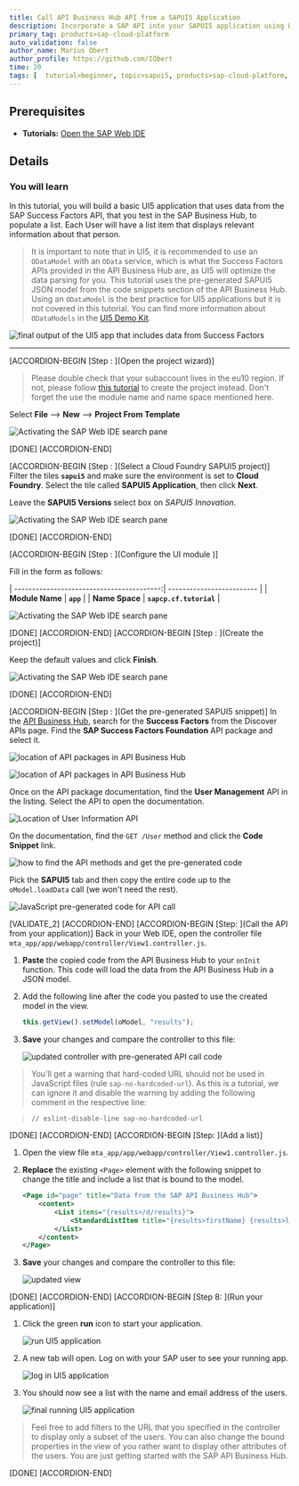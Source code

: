 ```yaml
---
title: Call API Business Hub API from a SAPUI5 Application
description: Incorporate a SAP API into your SAPUI5 application using Web IDE.
primary_tag: products>sap-cloud-platform
auto_validation: false
author_name: Marius Obert
author_profile: https://github.com/IObert
time: 20
tags: [  tutorial>beginner, topic>sapui5, products>sap-cloud-platform, products>sap-web-ide ]
---
```


## Prerequisites  
- **Tutorials:**  [Open the SAP Web IDE](sapui5-webide-open-webide)

## Details
### You will learn  
In this tutorial, you will build a basic UI5 application that uses data from the SAP Success Factors API, that you test in the SAP Business Hub, to populate a list. Each User will have a list item that displays relevant information about that person.

> It is important to note that in UI5, it is recommended to use an `ODataModel` with an `OData` service, which is what the Success Factors APIs provided in the API Business Hub are, as UI5 will optimize the data parsing for you. This tutorial uses the pre-generated SAPUI5 JSON model from the code snippets section of the API Business Hub. Using an `ODataModel` is the best practice for UI5 applications but it is not covered in this tutorial. You can find more information about `ODataModels` in the [UI5 Demo Kit](https://sapui5.hana.ondemand.com/#docs/guide/6c47b2b39db9404582994070ec3d57a2.html).

![final output of the UI5 app that includes data from Success Factors](final.png)

---


[ACCORDION-BEGIN [Step : ](Open the project wizard)]

> Please double check that your subaccount lives in the eu10 region. If not, please follow [this tutorial](cp-ui5-webide-new-app) to create the project instead. Don't forget the use the module name and name space mentioned here.

Select **File** --> **New** --> **Project From Template**

![Activating the SAP Web IDE search pane](create-project-from-template.png)

[DONE]
[ACCORDION-END]

[ACCORDION-BEGIN [Step : ](Select a Cloud Foundry SAPUI5 project)]
Filter the tiles **`sapui5`** and make sure the environment is set to **Cloud Foundry**. Select the tile called **SAPUI5 Application**, then click **Next**.

Leave the **SAPUI5 Versions** select box on *SAPUI5 Innovation*.

![Activating the SAP Web IDE search pane](select-sapui5-application.png)

[DONE]
[ACCORDION-END]

[ACCORDION-BEGIN [Step : ](Configure the UI module )]

Fill in the form as follows:

| -----------------------------------------:| ------------------------- |
| **Module Name**                           | **`app`**              |
| **Name Space**                            | **`sapcp.cf.tutorial`**   |

![Activating the SAP Web IDE search pane](fill-in-form.png)


[DONE]
[ACCORDION-END]
[ACCORDION-BEGIN [Step : ](Create the project)]

Keep the default values and click **Finish**.

![Activating the SAP Web IDE search pane](finish-form.png)


[DONE]
[ACCORDION-END]

[ACCORDION-BEGIN [Step : ](Get the pre-generated SAPUI5 snippet)]
In the [API Business Hub](https://api.sap.com), search for the **Success Factors** from the Discover APIs page. Find the **SAP Success Factors Foundation** API package and select it.

![location of API packages in API Business Hub](10.png)

![location of API packages in API Business Hub](10b.png)

Once on the API package documentation, find the **User Management** API in the listing. Select the API to open the documentation.

![Location of User Information API](11.png)

On the documentation, find the `GET /User` method and click the **Code Snippet** link.

![how to find the API methods and get the pre-generated code](abh-method.png)

Pick the **SAPUI5** tab and then copy the entire code up to the `oModel.loadData` call (we won't need the rest).

![JavaScript pre-generated code for API call](abh-snippet.png)

[VALIDATE_2]
[ACCORDION-END]
[ACCORDION-BEGIN [Step: ](Call the API from your application)]
Back in your Web IDE, open the controller file `mta_app/app/webapp/controller/View1.controller.js`.

1. **Paste** the copied code from the API Business Hub to your `onInit` function. This code will load the data from the API Business Hub in a JSON model.
2. Add the following line after the code you pasted to use the created model in the view.
    ```JavaScript
    this.getView().setModel(oModel, "results");
    ```
3. **Save** your changes and compare the controller to this file:

    ![updated controller with pre-generated API call code](14.png)

> You'll get a warning that hard-coded URL should not be used in JavaScript files (rule `sap-no-hardcoded-url`). As this is a tutorial, we can ignore it and disable the warning by adding the following comment in the respective line:

> `// eslint-disable-line sap-no-hardcoded-url`



[DONE]
[ACCORDION-END]
[ACCORDION-BEGIN [Step: ](Add a list)]

1. Open the view file `mta_app/app/webapp/controller/View1.controller.js`.
2. **Replace** the existing `<Page>` element with the following snippet to change the title and include a list that is bound to the model.
    ```XML
    <Page id="page" title="Data from the SAP API Business Hub">
    	<content>
    		<List items="{results>/d/results}">
    			<StandardListItem title="{results>firstName} {results>lastName}" description="{results>email}"/>
    		</List>
    	</content>
    </Page>
    ```
3. **Save** your changes and compare the controller to this file:

    ![updated view](view.png)

[DONE]
[ACCORDION-END]
[ACCORDION-BEGIN [Step 8: ](Run your application)]
1. Click the green **run** icon to start your application.

    ![run UI5 application](run.png)

2. A new tab will open. Log on with your SAP user to see your running app.

    ![log in UI5 application](login.png)

3. You should now see a list with the name and email address of the users.

    ![final running UI5 application](final.png)

> Feel free to add filters to the URL that you specified in the controller to display only a subset of the users. You can also change the bound properties in the view of you rather want to display other attributes of the users. You are just getting started with the SAP API Business Hub.

[DONE]
[ACCORDION-END]
